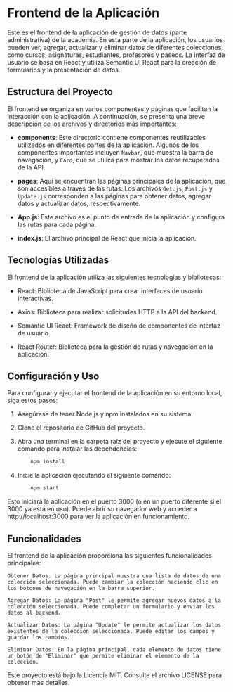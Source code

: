 # Frontend de la Aplicación

Este es el frontend de la aplicación de gestión de datos (parte administrativa) de la academia. En esta parte de la aplicación, los usuarios pueden ver, agregar, actualizar y eliminar datos de diferentes colecciones, como cursos, asignaturas, estudiantes, profesores y paseos. La interfaz de usuario se basa en React y utiliza Semantic UI React para la creación de formularios y la presentación de datos.

## Estructura del Proyecto

El frontend se organiza en varios componentes y páginas que facilitan la interacción con la aplicación. A continuación, se presenta una breve descripción de los archivos y directorios más importantes:

- **components**: Este directorio contiene componentes reutilizables utilizados en diferentes partes de la aplicación. Algunos de los componentes importantes incluyen `Navbar`, que muestra la barra de navegación, y `Card`, que se utiliza para mostrar los datos recuperados de la API.

- **pages**: Aquí se encuentran las páginas principales de la aplicación, que son accesibles a través de las rutas. Los archivos `Get.js`, `Post.js` y `Update.js` corresponden a las páginas para obtener datos, agregar datos y actualizar datos, respectivamente.

- **App.js**: Este archivo es el punto de entrada de la aplicación y configura las rutas para cada página.

- **index.js**: El archivo principal de React que inicia la aplicación.

## Tecnologías Utilizadas

El frontend de la aplicación utiliza las siguientes tecnologías y bibliotecas:

- React: Biblioteca de JavaScript para crear interfaces de usuario interactivas.

- Axios: Biblioteca para realizar solicitudes HTTP a la API del backend.

- Semantic UI React: Framework de diseño de componentes de interfaz de usuario.

- React Router: Biblioteca para la gestión de rutas y navegación en la aplicación.

## Configuración y Uso

Para configurar y ejecutar el frontend de la aplicación en su entorno local, siga estos pasos:

1. Asegúrese de tener Node.js y npm instalados en su sistema.

2. Clone el repositorio de GitHub del proyecto.

3. Abra una terminal en la carpeta raíz del proyecto y ejecute el siguiente comando para instalar las dependencias:

    ```bash
        npm install

4. Inicie la aplicación ejecutando el siguiente comando:

    ```bash
        npm start

Esto iniciará la aplicación en el puerto 3000 (o en un puerto diferente si el 3000 ya está en uso). Puede abrir su navegador web y acceder a http://localhost:3000 para ver la aplicación en funcionamiento.

## Funcionalidades

El frontend de la aplicación proporciona las siguientes funcionalidades principales:

    Obtener Datos: La página principal muestra una lista de datos de una colección seleccionada. Puede cambiar la colección haciendo clic en los botones de navegación en la barra superior.

    Agregar Datos: La página "Post" le permite agregar nuevos datos a la colección seleccionada. Puede completar un formulario y enviar los datos al backend.

    Actualizar Datos: La página "Update" le permite actualizar los datos existentes de la colección seleccionada. Puede editar los campos y guardar los cambios.

    Eliminar Datos: En la página principal, cada elemento de datos tiene un botón de "Eliminar" que permite eliminar el elemento de la colección.


Este proyecto está bajo la Licencia MIT. Consulte el archivo LICENSE para obtener más detalles.